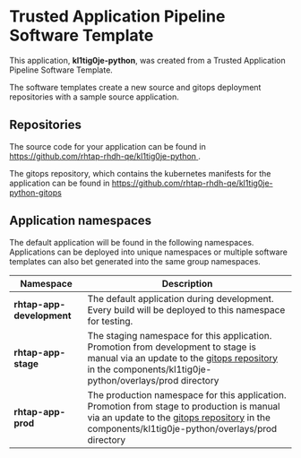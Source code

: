 # Trusted Application Pipeline Software Template

This application, **kl1tig0je-python**, was created from a Trusted Application Pipeline Software Template.

The software templates create a new source and gitops deployment repositories with a sample source application. 

## Repositories

The source code for your application can be found in [https://github.com/rhtap-rhdh-qe/kl1tig0je-python ](https://github.com/rhtap-rhdh-qe/kl1tig0je-python ).
 
The gitops repository, which contains the kubernetes manifests for the application can be found in 
[https://github.com/rhtap-rhdh-qe/kl1tig0je-python-gitops ](https://github.com/rhtap-rhdh-qe/kl1tig0je-python-gitops ) 

## Application namespaces 

The default application will be found in the following namespaces. Applications can be deployed into unique namespaces or multiple software templates can also bet generated into the same group namespaces.  

|  Namespace   |  Description   |  
| -------- | -------- |   
| **rhtap-app-development** | The default application during development. Every build will be deployed to this namespace for testing. | 
| **rhtap-app-stage** | The staging namespace for this application. Promotion from development to stage is manual via an update to the [gitops repository](https://github.com/rhtap-rhdh-qe/kl1tig0je-python-gitops ) in the components/kl1tig0je-python/overlays/prod directory |  
| **rhtap-app-prod** | The production namespace for this application. Promotion from stage to production is manual via an update to the [gitops repository](https://github.com/rhtap-rhdh-qe/kl1tig0je-python-gitops ) in the components/kl1tig0je-python/overlays/prod directory | 